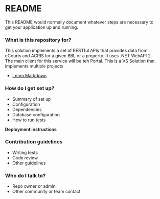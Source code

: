 # README #

This README would normally document whatever steps are necessary to get your application up and running.

### What is this repository for? ###

This solution implements a set of RESTful APIs that provides data from eCourts and ACRIS for a given BBL or a property. It uses .NET WebAPI 2. The main client for this service will be teh Portal. This is a VS Solution that implements multiple projects
* [Learn Markdown](https://bitbucket.org/tutorials/markdowndemo)

### How do I get set up? ###

* Summary of set up
* Configuration
* Dependencies
* Database configuration
* How to run tests

**Deployment instructions**


### Contribution guidelines ###

* Writing tests
* Code review
* Other guidelines

### Who do I talk to? ###

* Repo owner or admin
* Other community or team contact